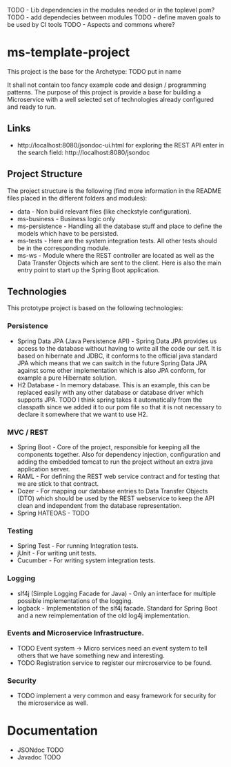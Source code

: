 TODO - Lib dependencies in the modules needed or in the toplevel pom?
TODO - add dependecies between modules
TODO - define maven goals to be used by CI tools
TODO - Aspects and commons where?

# ms-template-project

This project is the base for the Archetype: TODO put in name

It shall not contain too fancy example code and design / programming patterns. The purpose of this project is provide a base for building a Microservice with a well selected set of technologies already configured and ready to run.

## Links

* http://localhost:8080/jsondoc-ui.html for exploring the REST API enter in the search field: http://localhost:8080/jsondoc

## Project Structure

The project structure is the following (find more information in the README files placed in the different folders and modules):

* data - Non build relevant files (like checkstyle configuration).
* ms-business - Business logic only
* ms-persistence - Handling all the database stuff and place to define the models which have to be persisted.
* ms-tests - Here are the system integration tests. All other tests should be in the corresponding module.
* ms-ws - Module where the REST controller are located as well as the Data Transfer Objects which are sent to the client. Here is also the main entry point to start up the Spring Boot application.

## Technologies

This prototype project is based on the following technologies:

### Persistence

* Spring Data JPA (Java Persistence API) - Spring Data JPA provides us access to the database without having to write all the code our self. It is based on hibernate and JDBC, it conforms to the official java standard JPA which means that we can switch in the future Spring Data JPA against some other implementation which is also JPA conform, for example a pure Hibernate solution.
* H2 Database - In memory database. This is an example, this can be replaced easily with any other database or database driver which supports JPA. TODO I think spring takes it automatically from the classpath since we added it to our pom file so that it is not necessary to declare it somewhere that we want to use H2.

### MVC / REST

* Spring Boot - Core of the project, responsible for keeping all the components together. Also for dependency injection, configuration and adding the embedded tomcat to run the project without an extra java application server.
* RAML - For defining the REST web service contract and for testing that we are stick to that contract.
* Dozer - For mapping our database entries to Data Transfer Objects (DTO) which should be used by the REST webservice to keep the API clean and independent from the database representation.
* Spring HATEOAS - TODO

### Testing

* Spring Test - For running Integration tests.
* jUnit - For writing unit tests.
* Cucumber - For writing system integration tests.

### Logging

* slf4j (Simple Logging Facade for Java) - Only an interface for multiple possible implementations of the logging.
* logback - Implementation of the slf4j facade. Standard for Spring Boot and a new reimplementation of the old log4j implementation.

### Events and Microservice Infrastructure.

* TODO Event system -> Micro services need an event system to tell others that we have something new and interesting.
* TODO Registration service to register our mircroservice to be found.

### Security

* TODO implement a very common and easy framework for security for the microservice as well.

# Documentation

* JSONdoc TODO
* Javadoc TODO
